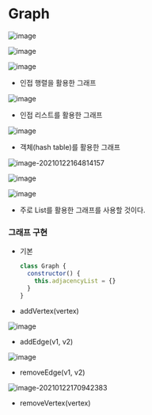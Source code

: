 # Graph

![image](https://user-images.githubusercontent.com/52653793/105454665-9602a300-5cc5-11eb-9c8f-30a028745c4f.png)



![image](https://user-images.githubusercontent.com/52653793/105456564-b7b15980-5cc8-11eb-9da2-4c66403828fd.png)

![image](https://user-images.githubusercontent.com/52653793/105457300-ebd94a00-5cc9-11eb-9526-ab7bd87bfedc.png)

* 인접 행렬을 활용한 그래프

![image](https://user-images.githubusercontent.com/52653793/105462041-6d80a600-5cd1-11eb-9a91-952a623e34a3.png)

* 인접  리스트를 활용한 그래프

![image](https://user-images.githubusercontent.com/52653793/105462115-85f0c080-5cd1-11eb-8214-b8e4507ffe39.png)

* 객체(hash table)를 활용한 그래프 

![image-20210122164814157](../../../AppData/Roaming/Typora/typora-user-images/image-20210122164814157.png)

![image](https://user-images.githubusercontent.com/52653793/105462420-f26bbf80-5cd1-11eb-8b10-dcd9cb973832.png)

![image](https://user-images.githubusercontent.com/52653793/105462472-04e5f900-5cd2-11eb-9bab-3499a8a156b9.png)

* 주로 List를 활용한 그래프를 사용할 것이다.

### 그래프 구현 

* 기본

  ```javascript
  class Graph {
    constructor() {
      this.adjacencyList = {}
    }
  }
  ```

* addVertex(vertex)

![image](https://user-images.githubusercontent.com/52653793/105463351-47f49c00-5cd3-11eb-9535-857b3744237e.png)

* addEdge(v1, v2)

![image](https://user-images.githubusercontent.com/52653793/105463822-f6004600-5cd3-11eb-98e4-2f357530569c.png)

* removeEdge(v1, v2)

![image-20210122170942383](../../../AppData/Roaming/Typora/typora-user-images/image-20210122170942383.png)

* removeVertex(vertex)